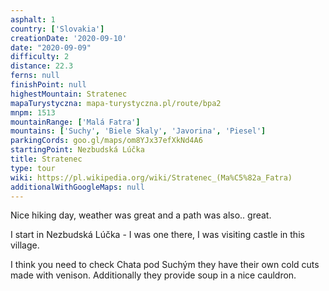 ```yaml
---
asphalt: 1
country: ['Slovakia']
creationDate: '2020-09-10'
date: "2020-09-09"
difficulty: 2
distance: 22.3
ferns: null
finishPoint: null
highestMountain: Stratenec
mapaTurystyczna: mapa-turystyczna.pl/route/bpa2
mnpm: 1513
mountainRange: ['Malá Fatra']
mountains: ['Suchy', 'Biele Skaly', 'Javorina', 'Piesel']
parkingCords: goo.gl/maps/om8YJx37efXkNd4A6
startingPoint: Nezbudská Lúčka
title: Stratenec
type: tour
wiki: https://pl.wikipedia.org/wiki/Stratenec_(Ma%C5%82a_Fatra)
additionalWithGoogleMaps: null
---
```


Nice hiking day, weather was great and a path was also.. great.

I start in Nezbudská Lúčka - I was one there, I was visiting castle in this village.

I think you need to check Chata pod Suchým they have their own cold cuts made with venison. Additionally they provide soup in a nice
cauldron.

